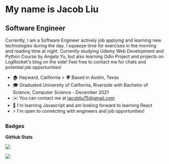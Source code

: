 My name is Jacob Liu 
==========================================================================================================================================
Software Engineer
--------------------------

Currently, I am a Software Engineer actively job applying and learning new technologies during the day. I squeeze time for exercises in the morning and reading time at night. Currently studying Udemy Web Development and Python Course by Angela Yu, but also learning Odin Project and projects on LogRocket's blog on the side! Feel free to contact me for chats and potential job opportunities!

* 🏠 Hayward, California > 🌍 Based in Austin, Texas 
* 🎓 Graduated University of California, Riverside with Bachelor of Science, Computer Science - December 2021
* ✉️  You can contact me at [jacobliu75@gmail.com](mailto:jacobliu75@gmail.com)
* 🧠  I'm learning Javascript and am looking forward to learning React
* ⚡  I'm open to connecting with engineers and job opportunities!


### Badges

<b> GitHub Stats </b>

<a href ="http://www.github.com/JacobYLiu"><img src = "https://github-readme-streak-stats.herokuapp.com?user=JacobYLiu&theme=blueberry&hide_border=true" /> </a>

![](9dea6422afee150cbe2f65b5317285eb.gif) 
